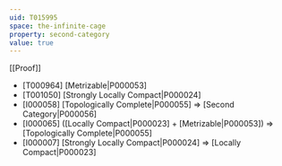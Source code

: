 ```yaml
---
uid: T015995
space: the-infinite-cage
property: second-category
value: true
---
```

[[Proof]]

* [T000964] [Metrizable|P000053]
* [T001050] [Strongly Locally Compact|P000024]
* [I000058] [Topologically Complete|P000055] => [Second Category|P000056]
* [I000065] ([Locally Compact|P000023] + [Metrizable|P000053]) => [Topologically Complete|P000055]
* [I000007] [Strongly Locally Compact|P000024] => [Locally Compact|P000023]

